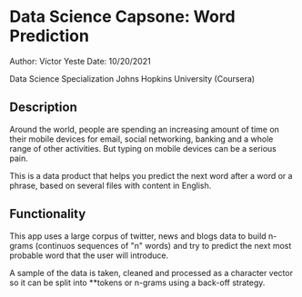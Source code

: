 # Data Science Capsone: Word Prediction

Author: Víctor Yeste
Date: 10/20/2021

Data Science Specialization
Johns Hopkins University (Coursera)

## Description

Around the world, people are spending an increasing amount of time on their mobile devices for email, social networking, banking and a whole range of other activities. But typing on mobile devices can be a serious pain.

This is a data product that helps you predict the next word after a word or a phrase, based on several files with content in English.

## Functionality

This app uses a large corpus of twitter, news and blogs data to build n-grams (continuos sequences of "n" words) and try to predict the next most probable word that the user will introduce.

A sample of the data is taken, cleaned and  processed as a character vector so it can be split into **tokens or n-grams using a back-off strategy.
